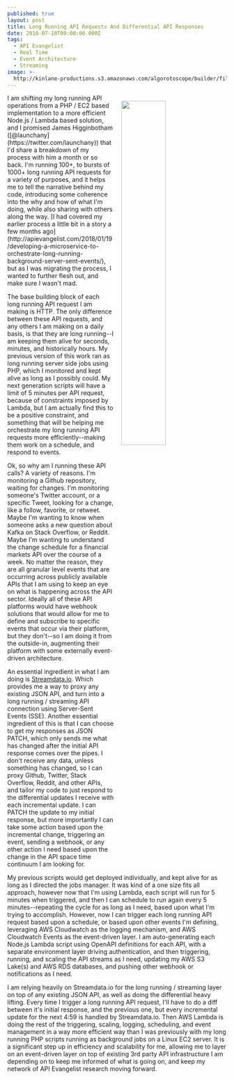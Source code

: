 ```yaml
---
published: true
layout: post
title: Long Running API Requests And Differential API Responses
date: 2018-07-10T09:00:00.000Z
tags:
  - API Evangelist
  - Real Time
  - Event Architecture
  - Streaming
image: >-
  http://kinlane-productions.s3.amazonaws.com/algorotoscope/builder/filtered/80_140_800_500_0_max_0_-5_-5.jpg
---
```

<p><img src="{{ page.image }}" width="45%" align="right" style="padding: 15px;" /></p>I am shifting my long running API operations from a PHP / EC2 based implementation to a more efficient Node.js / Lambda based solution, and I promised James Higginbotham ([@launchany](https://twitter.com/launchany)) that I'd share a breakdown of my process with him a month or so back. I'm running 100+, to bursts of 1000+ long running API requests for a variety of purposes, and it helps me to tell the narrative behind my code, introducing some coherence into the why and how of what I'm doing, while also sharing with others along the way. [I had covered my earlier process a little bit in a story a few months ago](http://apievangelist.com/2018/01/19/developing-a-microservice-to-orchestrate-long-running-background-server-sent-events/), but as I was migrating the process, I wanted to further flesh out, and make sure I wasn't mad.

The base building block of each long running API request I am making is HTTP. The only difference between these API requests, and any others I am making on a daily basis, is that they are long running--I am keeping them alive for seconds, minutes, and historically hours. My previous version of this work ran as long running server side jobs using PHP, which I monitored and kept alive as long as I possibly could. My next generation scripts will have a limit of 5 minutes per API request, because of constraints imposed by Lambda, but I am actually find this to be a positive constraint, and something that will be helping me orchestrate my long running API requests more efficiently--making them work on a schedule, and respond to events.

Ok, so why am I running these API calls? A variety of reasons. I'm monitoring a Github repository, waiting for changes. I'm monitoring someone's Twitter account, or a specific Tweet, looking for a change, like a follow, favorite, or retweet. Maybe I'm wanting to know when someone asks a new question about Kafka on Stack Overflow, or Reddit. Maybe I'm wanting to understand the change schedule for a financial markets API over the course of a week. No matter the reason, they are all granular level events that are occurring across publicly available APIs that I am using to keep an eye on what is happening across the API sector. Ideally all of these API platforms would have webhook solutions that would allow for me to define and subscribe to specific events that occur via their platform, but they don't--so I am doing it from the outside-in, augmenting their platform with some externally event-driven architecture.

An essential ingredient in what I am doing is [Streamdata.io](http://streamdata.io). Which provides me a way to proxy any existing JSON API, and turn into a long running / streaming API connection using Server-Sent Events (SSE). Another essential ingredient of this is that I can choose to get my responses as JSON PATCH, which only sends me what has changed after the initial API response comes over the pipes. I don't receive any data, unless something has changed, so I can proxy Github, Twitter, Stack Overflow, Reddit, and other APIs, and tailor my code to just respond to the differential updates I receive with each incremental update. I can PATCH the update to my initial response, but more importantly I can take some action based upon the incremental change, triggering an event, sending a webhook, or any other action I need based upon the change in the API space time continuum I am looking for.

My previous scripts would get deployed individually, and kept alive for as long as I directed the jobs manager. It was kind of a one size fits all approach, however now that I'm using Lambda, each script will run for 5 minutes when triggered, and then I can schedule to run again every 5 minutes--repeating the cycle for as long as I need, based upon what I'm trying to accomplish. However, now I can trigger each long running API request based upon a schedule, or based upon other events I'm defining, leveraging AWS Cloudwatch as the logging mechanism, and AWS Cloudwatch Events as the event-driven layer. I am auto-generating each Node.js Lambda script using OpenAPI definitions for each API, with a separate environment layer driving authentication, and then triggering, running, and scaling the API streams as I need, updating my AWS S3 Lake(s) and AWS RDS databases, and pushing other webhook or notifications as I need.

I am relying heavily on Streamdata.io for the long running / streaming layer on top of any existing JSON API, as well as doing the differential heavy lifting. Every time I trigger a long running API request, I'll have to do a diff between it's initial response, and the previous one, but every incremental update for the next 4:59 is handled by Streamdata.io. Then AWS Lambda is doing the rest of the triggering, scaling, logging, scheduling, and event management in a way more efficient way than I was previously with my long running PHP scripts running as background jobs on a Linux EC2 server. It is a significant step up in efficiency and scalability for me, allowing me to layer on an event-driven layer on top of existing 3rd party API infrastructure I am depending on to keep me informed of what is going on, and keep my network of API Evangelist research moving forward.
